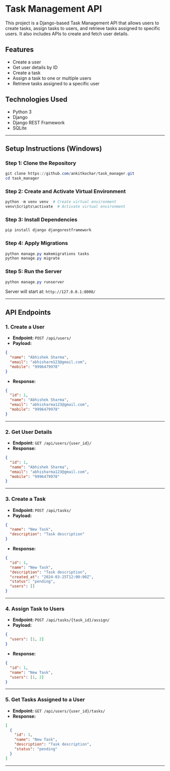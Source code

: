 # Task Management API

This project is a Django-based Task Management API that allows users to create tasks, assign tasks to users, and retrieve tasks assigned to specific users. It also includes APIs to create and fetch user details.

## Features
- Create a user
- Get user details by ID
- Create a task
- Assign a task to one or multiple users
- Retrieve tasks assigned to a specific user

## Technologies Used
- Python 3
- Django
- Django REST Framework
- SQLite

---

## **Setup Instructions (Windows)**

### **Step 1: Clone the Repository**
```powershell
git clone https://github.com/ankitkochar/task_manager.git
cd task_manager
```

### **Step 2: Create and Activate Virtual Environment**
```powershell
python -m venv venv  # Create virtual environment
venv\Scripts\activate  # Activate virtual environment
```

### **Step 3: Install Dependencies**
```powershell
pip install django djangorestframework
```

### **Step 4: Apply Migrations**
```powershell
python manage.py makemigrations tasks
python manage.py migrate
```

### **Step 5: Run the Server**
```powershell
python manage.py runserver
```
Server will start at: `http://127.0.0.1:8000/`

---

## **API Endpoints**

### **1. Create a User**
- **Endpoint:** `POST /api/users/`
- **Payload:**
```json
{
  "name": "Abhishek Sharma",
  "email": "abhisharm123@gmail.com",
  "mobile": "9996479978"
}
```
- **Response:**
```json
{
  "id": 1,
  "name": "Abhishek Sharma",
  "email": "abhisharma123@gmail.com",
  "mobile": "9996479978"
}
```

---

### **2. Get User Details**
- **Endpoint:** `GET /api/users/{user_id}/`
- **Response:**
```json
{
  "id": 1,
  "name": "Abhishek Sharma",
  "email": "abhisharma123@gmail.com",
  "mobile": "9996479978"
}
```

---

### **3. Create a Task**
- **Endpoint:** `POST /api/tasks/`
- **Payload:**
```json
{
  "name": "New Task",
  "description": "Task description"
}
```
- **Response:**
```json
{
  "id": 1,
  "name": "New Task",
  "description": "Task description",
  "created_at": "2024-03-25T12:00:00Z",
  "status": "pending",
  "users": []
}
```

---

### **4. Assign Task to Users**
- **Endpoint:** `POST /api/tasks/{task_id}/assign/`
- **Payload:**
```json
{
  "users": [1, 2]
}
```
- **Response:**
```json
{
  "id": 1,
  "name": "New Task",
  "users": [1, 2]
}
```

---

### **5. Get Tasks Assigned to a User**
- **Endpoint:** `GET /api/users/{user_id}/tasks/`
- **Response:**
```json
[
  {
    "id": 1,
    "name": "New Task",
    "description": "Task description",
    "status": "pending"
  }
]
```

---